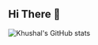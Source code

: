 ## Hi There 👋

![Khushal's GitHub stats](https://github-readme-stats.vercel.app/api?username=TestSubjectUser&show_icons=true&theme=radical)
